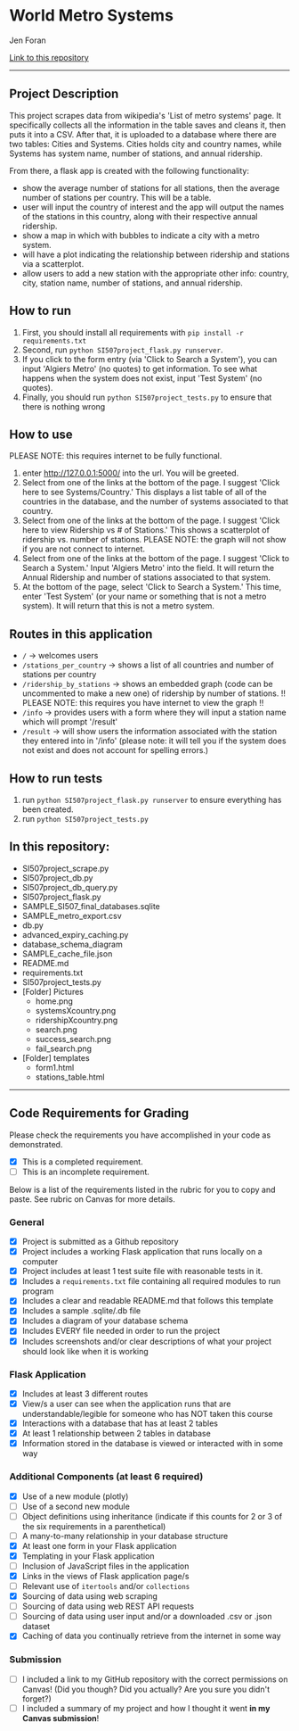 # World Metro Systems

Jen Foran

[Link to this repository](https://github.com/jforan/Final_Project_jlforan)

---


## Project Description

This project scrapes data from wikipedia's 'List of metro systems' page. It specifically collects all the information in the table saves and cleans it, then puts it into a CSV. After that, it is uploaded to a database where there are two tables: Cities and Systems. Cities holds city and country names, while Systems has system name, number of stations, and annual ridership. 

From there, a flask app is created with the following functionality:
* show the average number of stations for all stations, then the average number of stations per country. This will be a table.
* user will input the country of interest and the app will output the names of the stations in this country, along with their respective annual ridership.
* show a map in which with bubbles to indicate a city with a metro system.
* will have a plot indicating the relationship between ridership and stations via a scatterplot.
* allow users to add a new station with the appropriate other info: country, city, station name, number of stations, and annual ridership.



## How to run

1. First, you should install all requirements with `pip install -r requirements.txt`
2. Second, run `python SI507project_flask.py runserver`.
3. If you click to the form entry (via 'Click to Search a System'), you can input 'Algiers Metro' (no quotes) to get information. To see what happens when the system does not exist, input 'Test System' (no quotes).
4. Finally, you should run `python SI507project_tests.py` to ensure that there is nothing wrong



## How to use

PLEASE NOTE: this requires internet to be fully functional.

1. enter http://127.0.0.1:5000/ into the url. You will be greeted.
2. Select from one of the links at the bottom of the page. I suggest 'Click here to see Systems/Country.' This displays a list table of all of the countries in the database, and the number of systems associated to that country.
3. Select from one of the links at the bottom of the page. I suggest 'Click here to view Ridership vs # of Stations.' This shows a scatterplot of ridership vs. number of stations. PLEASE NOTE: the graph will not show if you are not connect to internet.
4. Select from one of the links at the bottom of the page. I suggest 'Click to Search a System.' Input 'Algiers Metro' into the field. It will return the Annual Ridership and number of stations associated to that system. 
5. At the bottom of the page, select 'Click to Search a System.' This time, enter 'Test System' (or your name or something that is not a metro system). It will return that this is not a metro system.



## Routes in this application
* `/` -> welcomes users
* `/stations_per_country` -> shows a list of all countries and number of stations per country
* `/ridership_by_stations` -> shows an embedded graph (code can be uncommented to make a new one) of ridership by number of stations. 
!! PLEASE NOTE: this requires you have internet to view the graph !!
* `/info` -> provides users with a form where they will input a station name which will prompt '/result'
* `/result` -> will show users the information associated with the station they entered into in '/info' (please note: it will tell you if the system does not exist and does not account for spelling errors.)


## How to run tests

1. run `python SI507project_flask.py runserver` to ensure everything has been created.
2. run `python SI507project_tests.py`


## In this repository:
* SI507project_scrape.py
* SI507project_db.py
* SI507project_db_query.py
* SI507project_flask.py
* SAMPLE_SI507_final_databases.sqlite
* SAMPLE_metro_export.csv
* db.py
* advanced_expiry_caching.py
* database_schema_diagram
* SAMPLE_cache_file.json
* README.md
* requirements.txt
* SI507project_tests.py
* [Folder] Pictures
  * home.png
  * systemsXcountry.png
  * ridershipXcountry.png
  * search.png
  * success_search.png
  * fail_search.png
* [Folder] templates
  * form1.html
  * stations_table.html
  

---
## Code Requirements for Grading
Please check the requirements you have accomplished in your code as demonstrated.
- [x] This is a completed requirement.
- [ ] This is an incomplete requirement.

Below is a list of the requirements listed in the rubric for you to copy and paste.  See rubric on Canvas for more details.

### General
- [x] Project is submitted as a Github repository
- [x] Project includes a working Flask application that runs locally on a computer
- [x] Project includes at least 1 test suite file with reasonable tests in it.
- [x] Includes a `requirements.txt` file containing all required modules to run program
- [x] Includes a clear and readable README.md that follows this template
- [x] Includes a sample .sqlite/.db file
- [x] Includes a diagram of your database schema
- [x] Includes EVERY file needed in order to run the project
- [x] Includes screenshots and/or clear descriptions of what your project should look like when it is working

### Flask Application
- [x] Includes at least 3 different routes
- [x] View/s a user can see when the application runs that are understandable/legible for someone who has NOT taken this course
- [x] Interactions with a database that has at least 2 tables
- [x] At least 1 relationship between 2 tables in database
- [x] Information stored in the database is viewed or interacted with in some way

### Additional Components (at least 6 required)
- [x] Use of a new module (plotly)
- [ ] Use of a second new module
- [ ] Object definitions using inheritance (indicate if this counts for 2 or 3 of the six requirements in a parenthetical)
- [ ] A many-to-many relationship in your database structure
- [x] At least one form in your Flask application
- [x] Templating in your Flask application
- [ ] Inclusion of JavaScript files in the application
- [x] Links in the views of Flask application page/s
- [ ] Relevant use of `itertools` and/or `collections`
- [x] Sourcing of data using web scraping
- [ ] Sourcing of data using web REST API requests
- [ ] Sourcing of data using user input and/or a downloaded .csv or .json dataset
- [x] Caching of data you continually retrieve from the internet in some way

### Submission
- [ ] I included a link to my GitHub repository with the correct permissions on Canvas! (Did you though? Did you actually? Are you sure you didn't forget?)
- [ ] I included a summary of my project and how I thought it went **in my Canvas submission**!
